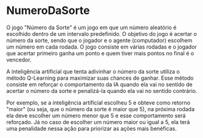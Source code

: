 # NumeroDaSorte
O jogo "Número da Sorte" é um jogo em que um número aleatório é escolhido dentro de um intervalo predefinido. 
O objetivo do jogo é acertar o número da sorte, sendo que o jogador e o agente (computador) escolhem um número em cada rodada. 
O jogo consiste em várias rodadas e o jogador que acertar primeiro ganha um ponto e quem tiver mais pontos no final é o vencedor.

A inteligência artificial que tenta adivinhar o número da sorte utiliza o método Q-Learning para maximizar suas chances de ganhar. 
Esse método consiste em reforçar o comportamento da IA quando ela vai no sentido de acertar o número da sorte e penalizá-la quando 
ela vai no sentido contrário. 

Por exemplo, se a inteligência artificial escolheu 5 e obteve como retorno "maior" (ou seja, que o número da sorte é maior que 5), 
na próxima rodada ela deve escolher um número menor que 5 e esse comportamento será reforçado. Já no caso de escolher um número maior 
ou igual a 5, ela terá uma penalidade nessa ação para priorizar as ações mais benéficas.
